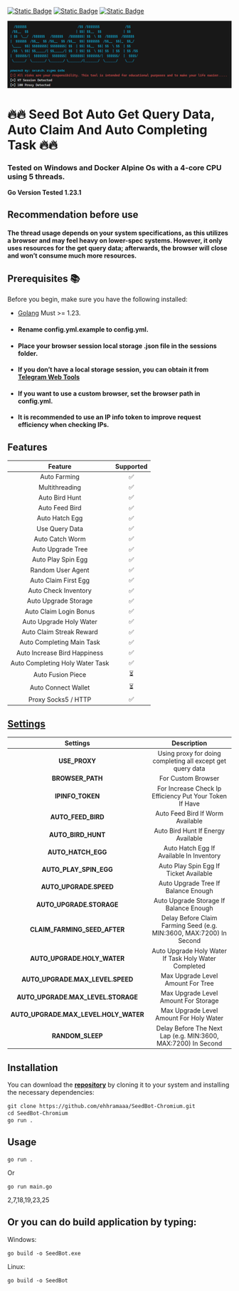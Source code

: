 [![Static Badge](https://img.shields.io/badge/Telegram-Bot%20Link-Link?style=for-the-badge&logo=Telegram&logoColor=white&logoSize=auto&color=blue)](http://t.me/seed_coin_bot/app?startapp=5024522783)
[![Static Badge](https://img.shields.io/badge/Telegram-Channel%20Link-Link?style=for-the-badge&logo=Telegram&logoColor=white&logoSize=auto&color=blue)](https://t.me/skibidi_sigma_code)
[![Static Badge](https://img.shields.io/badge/Telegram-Chat%20Link-Link?style=for-the-badge&logo=Telegram&logoColor=white&logoSize=auto&color=blue)](https://t.me/skibidi_sigma_chat)

![demo](https://raw.githubusercontent.com/ehhramaaa/SeedBot-Chromium/main/demo/demo.png)

# 🔥🔥 Seed Bot Auto Get Query Data, Auto Claim And Auto Completing Task 🔥🔥

### Tested on Windows and Docker Alpine Os with a 4-core CPU using 5 threads.

**Go Version Tested 1.23.1**

## Recommendation before use

#### The thread usage depends on your system specifications, as this utilizes a browser and may feel heavy on lower-spec systems. However, it only uses resources for the get query data; afterwards, the browser will close and won’t consume much more resources.

## Prerequisites 📚

Before you begin, make sure you have the following installed:

- [Golang](https://go.dev/doc/install) Must >= 1.23.

- #### Rename config.yml.example to config.yml.
- #### Place your browser session local storage .json file in the sessions folder.
- #### If you don’t have a local storage session, you can obtain it from [Telegram Web Tools](https://github.com/ehhramaaa/telegram-web-tools)
- #### If you want to use a custom browser, set the browser path in config.yml.
- #### It is recommended to use an IP info token to improve request efficiency when checking IPs.

## Features

|             Feature             | Supported |
| :-----------------------------: | :-------: |
|          Auto Farming           |    ✅     |
|         Multithreading          |    ✅     |
|         Auto Bird Hunt          |    ✅     |
|         Auto Feed Bird          |    ✅     |
|         Auto Hatch Egg          |    ✅     |
|         Use Query Data          |    ✅     |
|         Auto Catch Worm         |    ✅     |
|        Auto Upgrade Tree        |    ✅     |
|       Auto Play Spin Egg        |    ✅     |
|        Random User Agent        |    ✅     |
|      Auto Claim First Egg       |    ✅     |
|      Auto Check Inventory       |    ✅     |
|      Auto Upgrade Storage       |    ✅     |
|     Auto Claim Login Bonus      |    ✅     |
|     Auto Upgrade Holy Water     |    ✅     |
|    Auto Claim Streak Reward     |    ✅     |
|    Auto Completing Main Task    |    ✅     |
|  Auto Increase Bird Happiness   |    ✅     |
| Auto Completing Holy Water Task |    ✅     |
|        Auto Fusion Piece        |    ⏳     |
|       Auto Connect Wallet       |    ⏳     |
|       Proxy Socks5 / HTTP       |    ✅     |

## [Settings](https://github.com/ehhramaaa/SeedBot-Chromium/blob/main/config.yml)

|               Settings                |                             Description                             |
| :-----------------------------------: | :-----------------------------------------------------------------: |
|             **USE_PROXY**             |     Using proxy for doing completing all except get query data      |
|           **BROWSER_PATH**            |                         For Custom Browser                          |
|           **IPINFO_TOKEN**            |       For Increase Check Ip Efficiency Put Your Token If Have       |
|          **AUTO_FEED_BIRD**           |                  Auto Feed Bird If Worm Available                   |
|          **AUTO_BIRD_HUNT**           |                 Auto Bird Hunt If Energy Available                  |
|          **AUTO_HATCH_EGG**           |              Auto Hatch Egg If Available In Inventory               |
|        **AUTO_PLAY_SPIN_EGG**         |               Auto Play Spin Egg If Ticket Available                |
|        **AUTO_UPGRADE.SPEED**         |                 Auto Upgrade Tree If Balance Enough                 |
|       **AUTO_UPGRADE.STORAGE**        |               Auto Upgrade Storage If Balance Enough                |
|     **CLAIM_FARMING_SEED_AFTER**      | Delay Before Claim Farming Seed (e.g. MIN:3600, MAX:7200) In Second |
|      **AUTO_UPGRADE.HOLY_WATER**      |        Auto Upgrade Holy Water If Task Holy Water Completed         |
|   **AUTO_UPGRADE.MAX_LEVEL.SPEED**    |                  Max Upgrade Level Amount For Tree                  |
|  **AUTO_UPGRADE.MAX_LEVEL.STORAGE**   |                Max Upgrade Level Amount For Storage                 |
| **AUTO_UPGRADE.MAX_LEVEL.HOLY_WATER** |               Max Upgrade Level Amount For Holy Water               |
|           **RANDOM_SLEEP**            |    Delay Before The Next Lap (e.g. MIN:3600, MAX:7200) In Second    |

## Installation

You can download the [**repository**](https://github.com/ehhramaaa/SeedBot-Chromium.git) by cloning it to your system and installing the necessary dependencies:

```shell
git clone https://github.com/ehhramaaa/SeedBot-Chromium.git
cd SeedBot-Chromium
go run .
```

## Usage

```shell
go run .
```

Or

```shell
go run main.go
```
2,7,18,19,23,25
## Or you can do build application by typing:

Windows:

```shell
go build -o SeedBot.exe
```

Linux:

```shell
go build -o SeedBot
```
